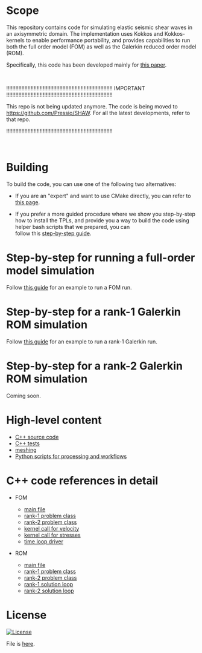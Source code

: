 
# Scope

This repository contains code for simulating elastic seismic shear waves in an axisymmetric domain.
The implementation uses Kokkos and Kokkos-kernels to enable performance portability,
and provides capabilities to run both the full order model (FOM)
as well as the Galerkin reduced order model (ROM).

Specifically, this code has been developed mainly for [this paper](https://arxiv.org/abs/2009.11742).

<br/>


!!!!!!!!!!!!!!!!!!!!!!!!!!!!!!!!!!!!!!!!!!!!!!!!!!!!!!!!!!!!!!!!!!!!!!
                             IMPORTANT
!!!!!!!!!!!!!!!!!!!!!!!!!!!!!!!!!!!!!!!!!!!!!!!!!!!!!!!!!!!!!!!!!!!!!!

This repo is not being updated anymore. The code is being moved to https://github.com/Pressio/SHAW.
For all the latest developments, refer to that repo. 

!!!!!!!!!!!!!!!!!!!!!!!!!!!!!!!!!!!!!!!!!!!!!!!!!!!!!!!!!!!!!!!!!!!!!!

<br/>


# Building
To build the code, you can use one of the following two alternatives: 

- If you are an "expert" and want to use CMake directly, 
you can refer to [this page](./docs/build_expert.md).

- If you prefer a more guided procedure where we show you step-by-step 
how to install the TPLs, and provide you a way to build the code 
using helper bash scripts that we prepared, you can  
follow this [step-by-step guide](./docs/build.md).

# Step-by-step for running a full-order model simulation
Follow [this guide](./docs/run_fom.md) for an example to run a FOM run.

# Step-by-step for a rank-1 Galerkin ROM simulation
Follow [this guide](./docs/run_rom.md) for an example to run a rank-1 Galerkin run.

# Step-by-step for a rank-2 Galerkin ROM simulation
Coming soon.

# High-level content
- [C++ source code](./cpp/src)
- [C++ tests](./cpp/tests)
- [meshing](./meshing)
- [Python scripts for processing and workflows](./python_scripts)

# C++ code references in detail
- FOM
  - [main file](./cpp/src/kokkos/main_fom.cc)
  - [rank-1 problem class](./cpp/src/kokkos/fom/fom_problem_rank_one_forcing.hpp)
  - [rank-2 problem class](./cpp/src/kokkos/fom/fom_problem_rank_two_forcing.hpp)
  - [kernel call for velocity](./cpp/src/kokkos/fom/fom_velocity_update.hpp)
  - [kernel call for stresses](./cpp/src/kokkos/fom/fom_stress_update.hpp)
  - [time loop driver](./cpp/src/kokkos/fom/run_fom.hpp)

- ROM 
  - [main file](./cpp/src/kokkos/main_rom.cc)
  - [rank-1 problem class](./cpp/src/kokkos/rom/rom_problem_rank_one_forcing.hpp)
  - [rank-2 problem class](./cpp/src/kokkos/rom/rom_problem_rank_two_forcing.hpp)
  - [rank-1 solution loop](./cpp/src/kokkos/rom/run_rom_rank_one_forcing.hpp)
  - [rank-2 solution loop](./cpp/src/kokkos/rom/run_rom_rank_two_forcing.hpp)


# License

[![License](https://img.shields.io/badge/License-BSD%203--Clause-blue.svg)](https://opensource.org/licenses/BSD-3-Clause)

File is [here](./LICENSE).
